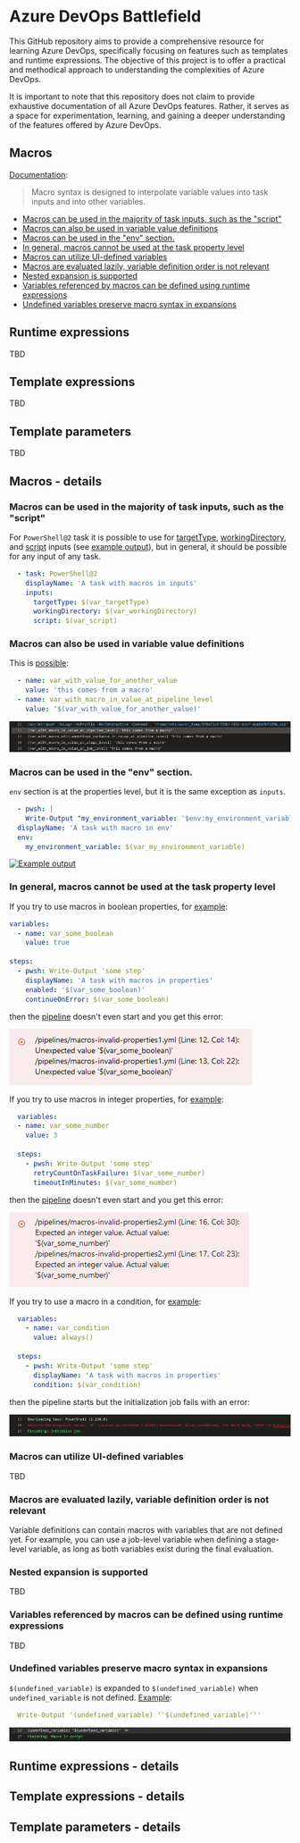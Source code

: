 # Azure DevOps Battlefield

This GitHub repository aims to provide a comprehensive resource for learning Azure DevOps, specifically focusing on features such as templates and runtime expressions. The objective of this project is to offer a practical and methodical approach to understanding the complexities of Azure DevOps.

It is important to note that this repository does not claim to provide exhaustive documentation of all Azure DevOps features. Rather, it serves as a space for experimentation, learning, and gaining a deeper understanding of the features offered by Azure DevOps.

## Macros

[Documentation](https://learn.microsoft.com/en-us/azure/devops/pipelines/process/variables?view=azure-devops&tabs=yaml%2Cbatch#macro-syntax-variables):

> Macro syntax is designed to interpolate variable values into task inputs and into other variables.

- [Macros can be used in the majority of task inputs, such as the "script"](#macros-can-be-used-in-the-majority-of-task-inputs-such-as-the-script)
- [Macros can also be used in variable value definitions](#macros-can-also-be-used-in-variable-value-definitions)
- [Macros can be used in the "env" section.](#macros-can-be-used-in-the-env-section)
- [In general, macros cannot be used at the task property level](#in-general-macros-cannot-be-used-at-the-task-property-level)
- [Macros can utilize UI-defined variables](#macros-can-utilize-ui-defined-variables)
- [Macros are evaluated lazily, variable definition order is not relevant](#macros-are-evaluated-lazily-variable-definition-order-is-not-relevant)
- [Nested expansion is supported](#nested-expansion-is-supported)
- [Variables referenced by macros can be defined using runtime expressions](#variables-referenced-by-macros-can-be-defined-using-runtime-expressions)
- [Undefined variables preserve macro syntax in expansions](#undefined-variables-preserve-macro-syntax-in-expansions)

## Runtime expressions

TBD

## Template expressions

TBD

## Template parameters

TBD

## Macros - details

### Macros can be used in the majority of task inputs, such as the "script"

For `PowerShell@2` task it is possible to use for
[targetType](https://github.com/JakubLinhart/AzureDevOpsBattlefield/blob/5aa439679c34ae8a7dec235517d2d2c750ce7481/pipelines/macros.yml#L124), [workingDirectory](https://github.com/JakubLinhart/AzureDevOpsBattlefield/blob/5aa439679c34ae8a7dec235517d2d2c750ce7481/pipelines/macros.yml#L125C15-L125C31),
and [script](https://github.com/JakubLinhart/AzureDevOpsBattlefield/blob/5aa439679c34ae8a7dec235517d2d2c750ce7481/pipelines/macros.yml#L126) inputs (see [example output](https://linj.visualstudio.com/AzureDevOpsBattleground/_build/results?buildId=245&view=logs&j=0ab14b9f-e499-56d5-97b1-fd98b70ea339&t=3fa529ca-c925-5304-b42f-2bbd21f9750e)), 
but in general, it should be possible for any input of any task.

```yaml
  - task: PowerShell@2
    displayName: 'A task with macros in inputs'
    inputs:
      targetType: $(var_targetType)
      workingDirectory: $(var_workingDirectory)
      script: $(var_script)
```

### Macros can also be used in variable value definitions

This is [possible](https://github.com/JakubLinhart/AzureDevOpsBattlefield/blob/5aa439679c34ae8a7dec235517d2d2c750ce7481/pipelines/macros.yml#L20):

```yaml
  - name: var_with_value_for_another_value
    value: 'this comes from a macro'
  - name: var_with_macro_in_value_at_pipeline_level
    value: '$(var_with_value_for_another_value)'
```

[![Example output](images/macros-variable-value-definition.png)](https://linj.visualstudio.com/AzureDevOpsBattleground/_build/results?buildId=245&view=logs&j=0ab14b9f-e499-56d5-97b1-fd98b70ea339&t=f064c65f-5d7b-5dd9-a2c0-b27c2b3dbefa&l=12)

### Macros can be used in the "env" section.

`env` section is at the properties level, but it is the same exception as `inputs`. 

```yaml
  - pwsh: |
    Write-Output "my_environment_variable: '$env:my_environment_variable'"
  displayName: 'A task with macro in env'
  env:
    my_environment_variable: $(var_my_environment_variable)
```

[![Example output](images/macros-env.png)](https://linj.visualstudio.com/AzureDevOpsBattleground/_build/results?buildId=245&view=logs&j=0ab14b9f-e499-56d5-97b1-fd98b70ea339&t=67bb029a-943e-5196-8d89-e7392cea21c1&l=12)

### In general, macros cannot be used at the task property level

If you try to use macros in boolean properties, for [example](https://github.com/JakubLinhart/AzureDevOpsBattlefield/blob/0d6ece87a31d8ddb1c5dbc4600ada07e661d31d8/pipelines/macros-invalid-properties1.yml):

```yaml
variables:
  - name: var_some_boolean
    value: true

steps:
  - pwsh: Write-Output 'some step'
    displayName: 'A task with macros in properties'
    enabled: '$(var_some_boolean)'
    continueOnError: $(var_some_boolean)
```

then the [pipeline](https://linj.visualstudio.com/AzureDevOpsBattleground/_build?definitionId=11) doesn't even start and you get this error:

![enabled and continueOnError with macros](images/macros-invalid-properties1.png)

If you try to use macros in integer properties, for [example](https://github.com/JakubLinhart/AzureDevOpsBattlefield/blob/4c4ba82de8ba0ba95ec74f380e01e3c1a8eed4fe/pipelines/macros-invalid-properties2.yml):

```yaml
  variables:
  - name: var_some_number
    value: 3

  steps:
    - pwsh: Write-Output 'some step'
      retryCountOnTaskFailure: $(var_some_number)
      timeoutInMinutes: $(var_some_number)
```

then the [pipeline](https://linj.visualstudio.com/AzureDevOpsBattleground/_build?definitionId=12&_a=summary) doesn't even start and you get this error:

![retryCountOnTaskFailure, timeoutInMinutes](images/macros-invalid-properties2.png)

If you try to use a macro in a condition, for [example](https://github.com/JakubLinhart/AzureDevOpsBattlefield/blob/main/pipelines/macros-invalid-properties3.yml):

```yaml
  variables:
    - name: var_condition
      value: always()

  steps:
    - pwsh: Write-Output 'some step'
      displayName: 'A task with macros in properties'
      condition: $(var_condition)
```

then the pipeline starts but the initialization job fails with an error:

[![condition](images/macros-invalid-properties3.png)](https://linj.visualstudio.com/AzureDevOpsBattleground/_build/results?buildId=246&view=logs&j=12f1170f-54f2-53f3-20dd-22fc7dff55f9&t=e0f977f9-ef87-4bf0-b7e2-aeee2c074101&l=14)

### Macros can utilize UI-defined variables

TBD

### Macros are evaluated lazily, variable definition order is not relevant

Variable definitions can contain macros with variables that are not defined yet. For example, you can use a job-level variable when defining a stage-level variable, as long as both variables exist during the final evaluation.

### Nested expansion is supported

TBD

### Variables referenced by macros can be defined using runtime expressions

TBD

### Undefined variables preserve macro syntax in expansions

`$(undefined_variable)` is expanded to `$(undefined_variable)` when `undefined_variable` is not defined.
[Example](https://github.com/JakubLinhart/AzureDevOpsBattlefield/blob/5aa439679c34ae8a7dec235517d2d2c750ce7481/pipelines/macros.yml#L68):

```yaml
  Write-Output '(undefined_variable) ''$(undefined_variable)'''
```

[![Example output](images/macros-undefined-variable.png)](https://linj.visualstudio.com/AzureDevOpsBattleground/_build/results?buildId=245&view=logs&j=0ab14b9f-e499-56d5-97b1-fd98b70ea339&t=5e8f27c5-64d0-5083-9c85-d2ff9773c863&l=16)

## Runtime expressions - details

## Template expressions - details

## Template parameters - details
